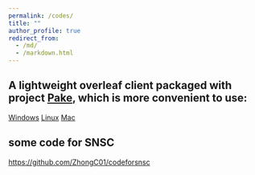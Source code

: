 ```yaml
---
permalink: /codes/
title: ""
author_profile: true
redirect_from: 
  - /md/
  - /markdown.html
---
```


## A lightweight overleaf client packaged with project [Pake](https://github.com/tw93/Pake), which is more convenient to use:

[Windows](https://github.com/f0c01be8-ffb1-49ce-8a75-52ebdf28b867)    [Linux](https://github.com/d6d73094-a106-4b07-a8c4-0178aeb5db16)    [Mac](https://i-480.wwentua.com:446/11181900209063144bb/2024/11/18/cc06602f5c670539b5cac4086590cffc.appimage?st=Dqu5vkq__EMXppw5h4lE7A&e=1731929981&b=Az5ZLwhtUSZYYVBjBDUCYFIpAD0BLgcvUy4BU1Y9UDNVaVt1UjMCdwciBDtWaw5rUWMMNQ_c_c&fi=209063144&pid=183-63-97-180&up=2&mp=0&co=0)


## some code for SNSC

<https://github.com/ZhongC01/codeforsnsc>

